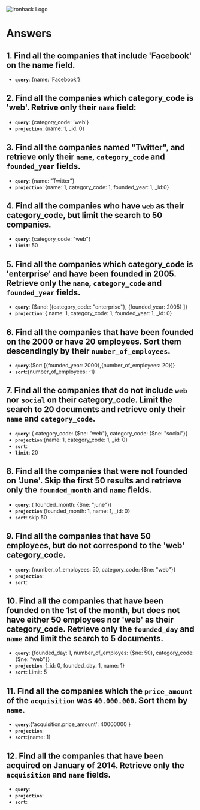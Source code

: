 ![Ironhack Logo](https://i.imgur.com/1QgrNNw.png)

# Answers

## 1. Find all the companies that include 'Facebook' on the **name** field.

 - **`query`**: {name: 'Facebook'}
 
 ## 2. Find all the companies which **category_code** is 'web'. Retrive only their `name` field:

 - **`query`**: {category_code: 'web'}
 - **`projection`**: {name: 1, _id: 0}

## 3. Find all the companies named "Twitter", and retrieve only their `name`, `category_code` and `founded_year` fields.
 - **`query`**: {name: "Twitter"}
 - **`projection`**: {name: 1, category_code: 1, founded_year: 1,  _id:0}

## 4. Find all the companies who have `web` as their **category_code**, but limit the search to 50 companies.
 - **`query`**: {category_code: "web"}
 - **`limit`**: 50

## 5. Find all the companies which **category_code** is 'enterprise' and have been founded in 2005. Retrieve only the `name`, `category_code` and `founded_year` fields.
 - **`query`**: {$and: [{category_code: "enterprise"}, {founded_year: 2005} ]}
 - **`projection`**: { name: 1, category_code: 1, founded_year: 1, _id: 0}

## 6. Find all the companies that have been **founded** on the 2000 or have 20 **employees**. Sort them descendingly by their `number_of_employees`.
 - **`query`**:{$or: [{founded_year: 2000},{number_of_employees: 20}]}
 - **`sort`**:{number_of_employees: -1}

## 7. Find all the companies that do not include `web` nor `social` on their **category_code**. Limit the search to 20 documents and retrieve only their `name` and `category_code`.
 - **`query`**: { category_code: {$ne: "web"}, category_code: {$ne: "social"}}
 - **`projection`**:{name: 1, category_code: 1, _id: 0}
 - **`sort`**:
 - **`limit`**: 20

## 8. Find all the companies that were not **founded** on 'June'. Skip the first 50 results and retrieve only the `founded_month` and `name` fields.
 - **`query`**: { founded_month: {$ne: "june"}}
 - **`projection`**:{founded_month: 1, name: 1, _id: 0}
 - **`sort`**:
skip 50
## 9. Find all the companies that have 50 employees, but do not correspond to the 'web' **category_code**. 
 - **`query`**: {number_of_employees: 50, category_code: {$ne: "web"}}
 - **`projection`**:
 - **`sort`**:

## 10. Find all the companies that have been founded on the 1st of the month, but does not have either 50 employees nor 'web' as their **category_code**. Retrieve only the `founded_day` and `name` and limit the search to 5 documents.
 - **`query`**: {founded_day: 1, number_of_employes: {$ne: 50}, category_code: {$ne: "web"}}
 - **`projection`**: {_id: 0, founded_day: 1, name: 1}
 - **`sort`**:
Limit: 5
## 11. Find all the companies which the `price_amount` of the `acquisition` was **`40.000.000`**. Sort them by `name`.
 - **`query`**:{'acquisition.price_amount': 40000000 }
 - **`projection`**:
 - **`sort`**:{name: 1}
## 12. Find all the companies that have been acquired on January of 2014. Retrieve only the `acquisition` and `name` fields.
 - **`query`**:
 - **`projection`**:
 - **`sort`**:
